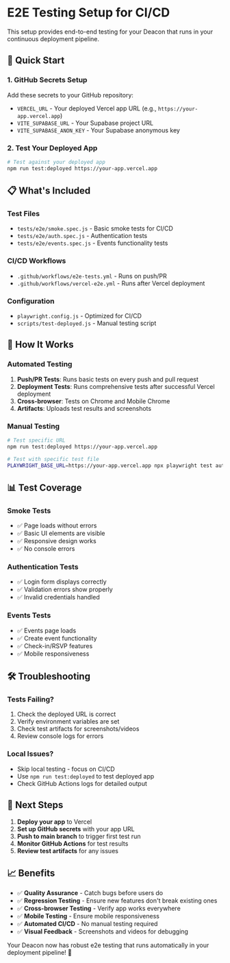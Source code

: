 # E2E Testing Setup for CI/CD

This setup provides end-to-end testing for your Deacon that runs in your continuous deployment pipeline.

## 🚀 Quick Start

### 1. GitHub Secrets Setup
Add these secrets to your GitHub repository:

- `VERCEL_URL` - Your deployed Vercel app URL (e.g., `https://your-app.vercel.app`)
- `VITE_SUPABASE_URL` - Your Supabase project URL
- `VITE_SUPABASE_ANON_KEY` - Your Supabase anonymous key

### 2. Test Your Deployed App
```bash
# Test against your deployed app
npm run test:deployed https://your-app.vercel.app
```

## 📋 What's Included

### Test Files
- `tests/e2e/smoke.spec.js` - Basic smoke tests for CI/CD
- `tests/e2e/auth.spec.js` - Authentication tests
- `tests/e2e/events.spec.js` - Events functionality tests

### CI/CD Workflows
- `.github/workflows/e2e-tests.yml` - Runs on push/PR
- `.github/workflows/vercel-e2e.yml` - Runs after Vercel deployment

### Configuration
- `playwright.config.js` - Optimized for CI/CD
- `scripts/test-deployed.js` - Manual testing script

## 🔧 How It Works

### Automated Testing
1. **Push/PR Tests**: Runs basic tests on every push and pull request
2. **Deployment Tests**: Runs comprehensive tests after successful Vercel deployment
3. **Cross-browser**: Tests on Chrome and Mobile Chrome
4. **Artifacts**: Uploads test results and screenshots

### Manual Testing
```bash
# Test specific URL
npm run test:deployed https://your-app.vercel.app

# Test with specific test file
PLAYWRIGHT_BASE_URL=https://your-app.vercel.app npx playwright test auth.spec.js
```

## 📊 Test Coverage

### Smoke Tests
- ✅ Page loads without errors
- ✅ Basic UI elements are visible
- ✅ Responsive design works
- ✅ No console errors

### Authentication Tests
- ✅ Login form displays correctly
- ✅ Validation errors show properly
- ✅ Invalid credentials handled

### Events Tests
- ✅ Events page loads
- ✅ Create event functionality
- ✅ Check-in/RSVP features
- ✅ Mobile responsiveness

## 🛠️ Troubleshooting

### Tests Failing?
1. Check the deployed URL is correct
2. Verify environment variables are set
3. Check test artifacts for screenshots/videos
4. Review console logs for errors

### Local Issues?
- Skip local testing - focus on CI/CD
- Use `npm run test:deployed` to test deployed app
- Check GitHub Actions logs for detailed output

## 🎯 Next Steps

1. **Deploy your app** to Vercel
2. **Set up GitHub secrets** with your app URL
3. **Push to main branch** to trigger first test run
4. **Monitor GitHub Actions** for test results
5. **Review test artifacts** for any issues

## 📈 Benefits

- ✅ **Quality Assurance** - Catch bugs before users do
- ✅ **Regression Testing** - Ensure new features don't break existing ones
- ✅ **Cross-browser Testing** - Verify app works everywhere
- ✅ **Mobile Testing** - Ensure mobile responsiveness
- ✅ **Automated CI/CD** - No manual testing required
- ✅ **Visual Feedback** - Screenshots and videos for debugging

Your Deacon now has robust e2e testing that runs automatically in your deployment pipeline! 🎉 